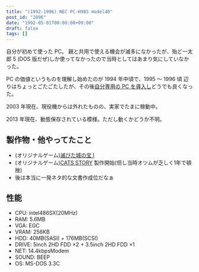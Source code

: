 ```yaml
---
title: "(1992-1996) NEC PC-H98S model40"
post_id: "2896"
date: "1992-05-01T00:00:00+09:00"
draft: false
tags: []
---
```



自分が初めて使った PC。
親と共用で使える機会が滅多になかったが、殆ど一太郎 5 (DOS 版だぜ)しか使ってなかったので当時としてはあまり気にしていなかった。

PC の価値というものを理解し始めたのが 1994 年中頃で、1995 ～ 1996 頃 辺りはちょっとごたごたしたが、その後[自分専用の PC を導入し](/pc-9821)どうでも良くなった。

2003 年現在、現役機からは外れたものの、実家でたまに稼動中。

2013 年現在、動態保存されている模様。ただし動くかどうか不明。

## 製作物・他やってたこと

  * (オリジナルゲーム)[滅びた城の宝 Ⅰ](/6338)
  * (オリジナルゲーム)[CATS STORY](/tag/cats-story) 製作開始(但し当時オツムが乏しく1年で頓挫)
  * 後は本当に一発ネタ的な文書作成位だなぁ

## 性能

  * CPU: intel486SX(20MHz)
  * RAM: 5.6MB
  * VGA: EGC
  * VRAM: 256KB
  * HDD: 40MB(SASI) + 176MB(SCSI)
  * DRIVE: 5inch 2HD FDD ×2 + 3.5inch 2HD FDD ×1
  * NET: 14.4kbpsModem
  * SOUND: BEEP
  * OS: MS-DOS 3.3C
